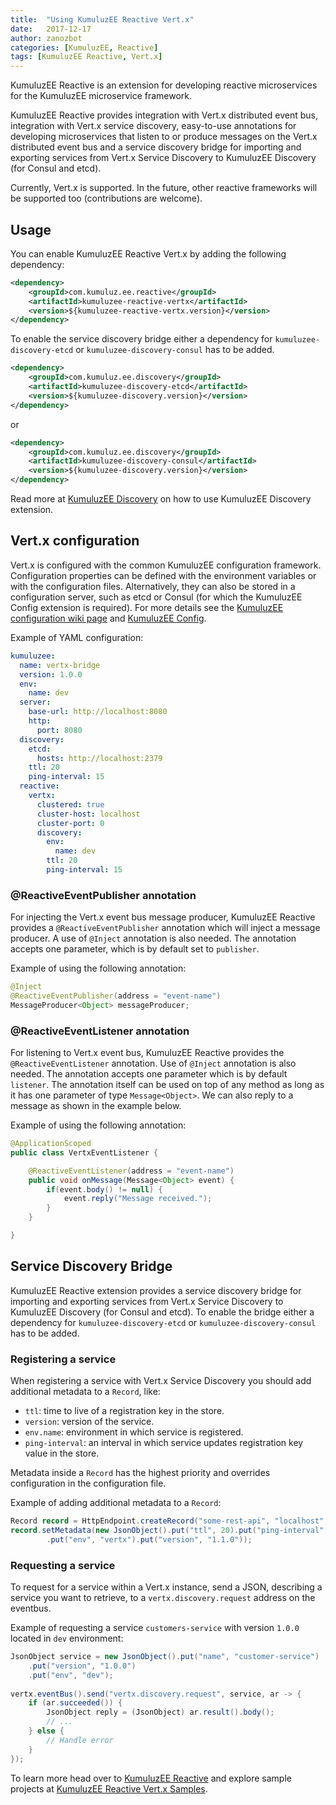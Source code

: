 ```yaml
---
title:  "Using KumuluzEE Reactive Vert.x"
date:   2017-12-17
author: zanozbot
categories: [KumuluzEE, Reactive]
tags: [KumuluzEE Reactive, Vert.x]
---
```


KumuluzEE Reactive is an extension for developing reactive microservices for the KumuluzEE microservice framework.

KumuluzEE Reactive provides integration with Vert.x distributed event bus, integration with Vert.x service discovery, easy-to-use annotations for developing microservices that listen to or produce messages on the Vert.x distributed event bus and a service discovery bridge for importing and exporting services from Vert.x Service Discovery to KumuluzEE Discovery (for Consul and etcd).

<!--more-->

Currently, Vert.x is supported. In the future, other reactive frameworks will be supported too (contributions are welcome).

## Usage

You can enable KumuluzEE Reactive Vert.x by adding the following dependency:
```xml
<dependency>
	<groupId>com.kumuluz.ee.reactive</groupId>
	<artifactId>kumuluzee-reactive-vertx</artifactId>
	<version>${kumuluzee-reactive-vertx.version}</version>
</dependency>
```

To enable the service discovery bridge either a dependency for `kumuluzee-discovery-etcd` or `kumuluzee-discovery-consul` has to be added.
```xml
<dependency>
    <groupId>com.kumuluz.ee.discovery</groupId>
    <artifactId>kumuluzee-discovery-etcd</artifactId>
    <version>${kumuluzee-discovery.version}</version>
</dependency>
```

or 

```xml
<dependency>
    <groupId>com.kumuluz.ee.discovery</groupId>
    <artifactId>kumuluzee-discovery-consul</artifactId>
    <version>${kumuluzee-discovery.version}</version>
</dependency>
```
 
Read more at [KumuluzEE Discovery](https://github.com/kumuluz/kumuluzee-discovery) on how to use KumuluzEE Discovery extension.

## Vert.x configuration

Vert.x is configured with the common KumuluzEE configuration framework. Configuration properties can be defined with the environment variables or with the configuration files. Alternatively, they can also be stored in a configuration server, such as etcd or Consul (for which the KumuluzEE Config extension is required). For more details see the [KumuluzEE configuration wiki page](https://github.com/kumuluz/kumuluzee/wiki/Configuration) and [KumuluzEE Config](https://github.com/kumuluz/kumuluzee-config).

Example of YAML configuration:
```yaml
kumuluzee:
  name: vertx-bridge
  version: 1.0.0
  env:
    name: dev
  server:
    base-url: http://localhost:8080
    http:
      port: 8080
  discovery:
    etcd:
      hosts: http://localhost:2379
    ttl: 20
    ping-interval: 15
  reactive:
    vertx:
      clustered: true
      cluster-host: localhost
      cluster-port: 0
      discovery:
        env:
          name: dev
        ttl: 20
        ping-interval: 15
```

### @ReactiveEventPublisher annotation

For injecting the Vert.x event bus message producer, KumuluzEE Reactive provides a `@ReactiveEventPublisher` annotation which will inject a message producer. A use of `@Inject` annotation is also needed. The annotation accepts one parameter, which is by default set to `publisher`.

Example of using the following annotation:
```java
@Inject
@ReactiveEventPublisher(address = "event-name")
MessageProducer<Object> messageProducer;
```

### @ReactiveEventListener annotation

For listening to Vert.x event bus, KumuluzEE Reactive provides the `@ReactiveEventListener` annotation. Use of `@Inject` annotation is also needed. The annotation accepts one parameter which is by default `listener`. The annotation itself can be used on top of any method as long as it has one parameter of type `Message<Object>`.  We can also reply to a message as shown in the example below.

Example of using the following annotation:
```java
@ApplicationScoped
public class VertxEventListener {

    @ReactiveEventListener(address = "event-name")
    public void onMessage(Message<Object> event) {    
        if(event.body() != null) {
            event.reply("Message received.");
        }   
    }

}
```

## Service Discovery Bridge

KumuluzEE Reactive extension provides a service discovery bridge for importing and exporting services from Vert.x Service Discovery to KumuluzEE Discovery (for Consul and etcd). To enable the bridge either a dependency for `kumuluzee-discovery-etcd` or `kumuluzee-discovery-consul` has to be added.

### Registering a service

When registering a service with Vert.x Service Discovery you should add additional metadata to a `Record`, like:
- `ttl`: time to live of a registration key in the store.
- `version`: version of the service.
- `env.name`: environment in which service is registered.
- `ping-interval`: an interval in which service updates registration key value in the store.

Metadata inside a `Record` has the highest priority and overrides configuration in the configuration file.

Example of adding additional metadata to a `Record`:
```java
Record record = HttpEndpoint.createRecord("some-rest-api", "localhost", 8080, "/");
record.setMetadata(new JsonObject().put("ttl", 20).put("ping-interval", 15)
        .put("env", "vertx").put("version", "1.1.0"));
```

### Requesting a service

To request for a service within a Vert.x instance, send a JSON, describing a service you want to retrieve, to a `vertx.discovery.request` address on the eventbus.

Example of requesting a service `customers-service` with version `1.0.0` located in `dev`
environment:
```java
JsonObject service = new JsonObject().put("name", "customer-service")
    .put("version", "1.0.0")
    .put("env", "dev");
 
vertx.eventBus().send("vertx.discovery.request", service, ar -> {
    if (ar.succeeded()) {
        JsonObject reply = (JsonObject) ar.result().body();
        // ...
    } else {
        // Handle error
    }
});
```

To learn more head over to [KumuluzEE Reactive](https://github.com/kumuluz/kumuluzee-reactive) and explore sample projects at [KumuluzEE Reactive Vert.x Samples](https://github.com/kumuluz/kumuluzee-samples/tree/master/kumuluzee-reactive-vertx).
